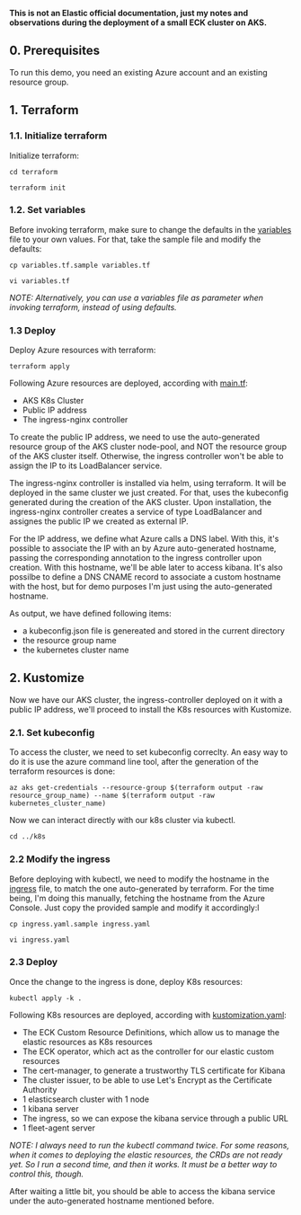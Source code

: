 __This is not an Elastic official documentation, just my notes and observations during the deployment of a small ECK cluster on AKS.__

## 0. Prerequisites

To run this demo, you need an existing Azure account and an existing resource group.

## 1. Terraform

### 1.1. Initialize terraform

Initialize terraform:
```
cd terraform
```
```
terraform init
```

### 1.2. Set variables

Before invoking terraform, make sure to change the defaults in the [variables](terraform/variables.tf.sample) file to your own values. For that, take the sample file and modify the defaults:
```
cp variables.tf.sample variables.tf
```
```
vi variables.tf
```
_NOTE: Alternatively, you can use a variables file as parameter when invoking terraform, instead of using defaults._

### 1.3 Deploy

Deploy Azure resources with terraform:
```
terraform apply
```
Following Azure resources are deployed, according with [main.tf](terraform/main.tf):

 * AKS K8s Cluster
 * Public IP address
 * The ingress-nginx controller

To create the public IP address, we need to use the auto-generated resource group of the AKS cluster node-pool, and NOT the resource group of the AKS cluster itself. Otherwise, the ingress controller won't be able to assign the IP to its LoadBalancer service. 

The ingress-nginx controller is installed via helm, using terraform. It will be deployed in the same cluster we just created. For that, uses the kubeconfig generated during the creation of the AKS cluster. Upon installation, the ingress-nginx controller creates a service of type LoadBalancer and assignes the public IP we created as external IP.

For the IP address, we define what Azure calls a DNS label. With this, it's possible to associate the IP with an by Azure auto-generated hostname, passing the corresponding annotation to the ingress controller upon creation. With this hostname, we'll be able later to access kibana. It's also possilbe to define a DNS CNAME record to associate a custom hostname with the host, but for demo purposes I'm just using the auto-generated hostname.

As output, we have defined following items:

 * a kubeconfig.json file is genereated and stored in the current directory
 * the resource group name
 * the kubernetes cluster name

## 2. Kustomize

Now we have our AKS cluster, the ingress-controller deployed on it with a public IP address, we'll proceed to install the K8s resources with Kustomize. 

### 2.1. Set kubeconfig

To access the cluster, we need to set kubeconfig correclty. An easy way to do it is use the azure command line tool, after the generation of the terraform resources is done:
```
az aks get-credentials --resource-group $(terraform output -raw resource_group_name) --name $(terraform output -raw kubernetes_cluster_name)
```
Now we can interact directly with our k8s cluster via kubectl.
```
cd ../k8s 
```

### 2.2 Modify the ingress

Before deploying with kubectl, we need to modify the hostname in the [ingress](k8s/ingress.yaml.sample) file, to match the one auto-generated by terraform. For the time being, I'm doing this manually, fetching the hostname from the Azure Console. Just copy the provided sample and modify it accordingly:l
```
cp ingress.yaml.sample ingress.yaml
```
```
vi ingress.yaml 
```

### 2.3 Deploy
Once the change to the ingress is done, deploy K8s resources:
```
kubectl apply -k .
```
Following K8s resources are deployed, according with [kustomization.yaml](k8s/kustomization.yaml):

 * The ECK Custom Resource Definitions, which allow us to manage the elastic resources as K8s resources
 * The ECK operator, which act as the controller for our elastic custom resources
 * The cert-manager, to generate a trustworthy TLS certificate for Kibana
 * The cluster issuer, to be able to use Let's Encrypt as the Certificate Authority 
 * 1 elasticsearch cluster with 1 node
 * 1 kibana server
 * The ingress, so we can expose the kibana service through a public URL
 * 1 fleet-agent server
 
_NOTE: I always need to run the kubectl command twice. For some reasons, when it comes to deploying the elastic resources, the CRDs are not ready yet. So I run a second time, and then it works. It must be a better way to control this, though._

After waiting a little bit, you should be able to access the kibana service under the auto-generated hostname mentioned before. 

